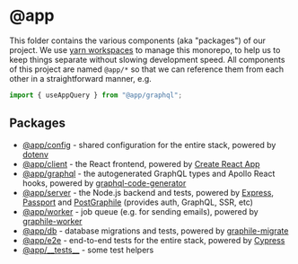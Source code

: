 # @app

This folder contains the various components (aka "packages") of our project. We
use [yarn workspaces](https://yarnpkg.com/lang/en/docs/workspaces/) to manage
this monorepo, to help us to keep things separate without slowing development
speed. All components of this project are named `@app/*` so that we can
reference them from each other in a straightforward manner, e.g.

```ts
import { useAppQuery } from "@app/graphql";
```

## Packages

- [@app/config](./config/README.md) - shared configuration for the entire stack,
  powered by [dotenv](https://github.com/motdotla/dotenv)
- [@app/client](./client/README.md) - the React frontend, powered by
  [Create React App](https://create-react-app.dev/)
- [@app/graphql](./graphql/README.md) - the autogenerated GraphQL types and
  Apollo React hooks, powered by
  [graphql-code-generator](https://github.com/dotansimha/graphql-code-generator)
- [@app/server](./server/README.md) - the Node.js backend and tests, powered by
  [Express](https://expressjs.com/), [Passport](http://www.passportjs.org/) and
  [PostGraphile](https://www.graphile.org/postgraphile/) (provides auth,
  GraphQL, SSR, etc)
- [@app/worker](./worker/README.md) - job queue (e.g. for sending emails),
  powered by [graphile-worker](https://github.com/graphile/worker)
- [@app/db](./db/README.md) - database migrations and tests, powered by
  [graphile-migrate](https://github.com/graphile/migrate)
- [@app/e2e](./e2e/README.md) - end-to-end tests for the entire stack, powered
  by [Cypress](https://www.cypress.io/)
- [@app/\_\_tests\_\_](./__tests__/README.md) - some test helpers
